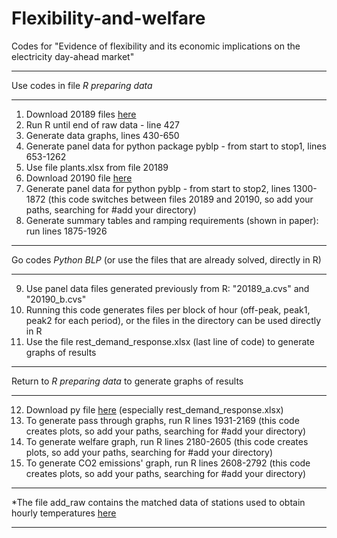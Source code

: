 # Flexibility-and-welfare
Codes for "Evidence of flexibility and its economic implications on the electricity day-ahead market"

**************************************************************************************
Use codes in file *R preparing data*
**************************************************************************************
1. Download 20189 files [here](https://mega.nz/folder/CZETEI7J#p7oF76dloGqM0qLkbOCd_w) 
2. Run R until end of raw data - line 427  
3. Generate data graphs, lines 430-650
4. Generate panel data for python package pyblp - from start to stop1, lines 653-1262
5. Use file plants.xlsx from file 20189 
6. Download 20190 file [here](https://mega.nz/folder/iBVn1I5J#bxLOJ4xPbtqAsEw83eIsgA)  
7. Generate panel data for python pyblp - from start to stop2, lines 1300-1872 (this code switches between files 20189 and 20190, so add your paths, searching for #add your directory)
8. Generate summary tables and ramping requirements (shown in paper): run lines 1875-1926

**************************************************************************************
Go codes *Python BLP* (or use the files that are already solved, directly in R)
*************************************************************************************
9. Use panel data files generated previously from R: "20189_a.cvs" and "20190_b.cvs" 
10. Running this code generates files per block of hour (off-peak, peak1, peak2 for each period), or the files in the directory can be used directly in R
11. Use the file rest_demand_response.xlsx (last line of code) to generate graphs of results


**************************************************************************************
Return to *R preparing data* to generate graphs of results
**************************************************************************************
12. Download py file [here](https://mega.nz/folder/ORdhHYiZ#QJM1NRunkwZTc2IBExzc-A) (especially rest_demand_response.xlsx)
13. To generate pass through graphs, run R lines 1931-2169 (this code creates plots, so add your paths, searching for #add your directory)
14. To generate welfare graph, run R lines 2180-2605 (this code creates plots, so add your paths, searching for #add your directory)
15. To generate CO2 emissions' graph, run R lines 2608-2792 (this code creates plots, so add your paths, searching for #add your directory)



***
*The file add_raw contains the matched data of stations used to obtain hourly temperatures [here](https://mega.nz/folder/eNURDIbb#9C0H39zSt4d4cbYtII3pLg)  
***
